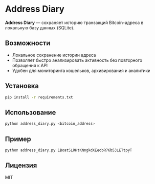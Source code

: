# Address Diary

**Address Diary** — сохраняет историю транзакций Bitcoin-адреса в локальную базу данных (SQLite).

## Возможности

- Локальное сохранение истории адреса
- Позволяет быстро анализировать активность без повторного обращения к API
- Удобен для мониторинга кошельков, архивирования и аналитики

## Установка

```bash
pip install -r requirements.txt
```

## Использование

```bash
python address_diary.py <bitcoin_address>
```

## Пример

```bash
python address_diary.py 1BoatSLRHtKNngkdXEeobR76b53LETtpyT
```

## Лицензия

MIT
